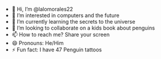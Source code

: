 - 👋 Hi, I’m @lalomorales22
- 👀 I’m interested in computers and the future
- 🌱 I’m currently learning the secrets to the universe
- 💞️ I’m looking to collaborate on a kids book about penguins
- 📫 How to reach me?  Share your screen
- 😄 Pronouns: He/Him
- ⚡ Fun fact: I have 47 Penguin tattoos

<!---
lalomorales22/lalomorales22 is a ✨ special ✨ repository because its `README.md` (this file) appears on your GitHub profile.
You can click the Preview link to take a look at your changes.
--->
